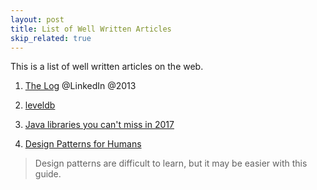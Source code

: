 ```yaml
---
layout: post
title: List of Well Written Articles
skip_related: true
---
```


This is a list of well written articles on the web.

1. [The Log][1] @LinkedIn @2013

2. [leveldb][2]

3. [Java libraries you can't miss in 2017][3]

4. [Design Patterns for Humans][4]
> Design patterns are difficult to learn, but it may be easier with this guide.

[1]: https://engineering.linkedin.com/distributed-systems/log-what-every-software-engineer-should-know-about-real-time-datas-unifying
[2]: https://dirtysalt.github.io/leveldb.html
[3]: http://blog.jevsejev.io/2017/02/19/java-libraries-you-cannot-miss-in-2017/
[4]: https://github.com/kamranahmedse/design-patterns-for-humans/
